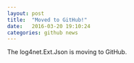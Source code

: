 ```yaml
---
layout: post
title:  "Moved to GitHub!"
date:   2016-03-20 19:10:24
categories: github news
---
```


The log4net.Ext.Json is moving to GitHub.
